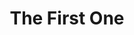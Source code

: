---
title: The First One
panels:
 - caption: It started like this ...
   image: https://picsum.photos/600/?random
   link: http://asofterworld.com
   description: This comic panel is the best!
 - caption: And then ...
   image: https://picsum.photos/700/?random
 - caption: ... it all ended
   image: https://picsum.photos/800/?random
---